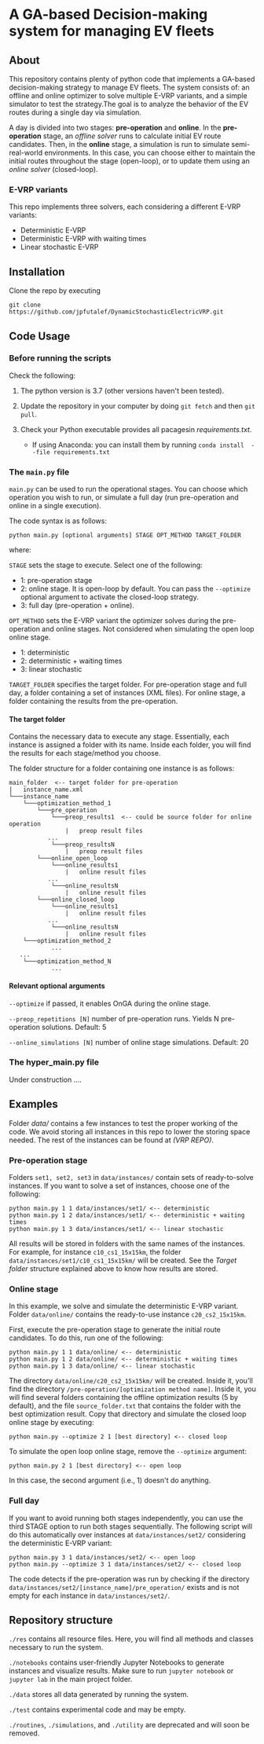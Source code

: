 # A GA-based Decision-making system for managing EV fleets

## About

This repository contains plenty of python code that implements a GA-based
decision-making strategy to manage EV fleets. The system consists
of: an offline and online optimizer to solve multiple E-VRP variants, and a 
simple simulator to test the strategy.The goal is to analyze the behavior of 
the EV routes during a single day via simulation.
 
A day is divided into two stages: **pre-operation** and **online**. In the 
**pre-operation** stage, an *offline solver* runs to calculate initial EV route
candidates. Then, in the **online** stage, a simulation is run to simulate 
semi-real-world environments. In this case, you can choose either to maintain the
initial routes throughout the stage (open-loop), or to update them using
an *online solver* (closed-loop).

### E-VRP variants

This repo implements three solvers, each considering a different E-VRP variants:
* Deterministic E-VRP
* Deterministic E-VRP with waiting times
* Linear stochastic E-VRP

## Installation

Clone the repo by executing

``git clone https://github.com/jpfutalef/DynamicStochasticElectricVRP.git``


## Code Usage
### Before running the scripts

Check the following:

1. The python version is 3.7 (other versions haven't been tested).
   
2. Update the repository in your computer by doing ``git fetch`` and then
``git pull``.

3. Check your Python executable provides all pacagesin *requirements.txt*.
    * If using Anaconda: you can install them by running 
      ``conda install  --file requirements.txt``
      

### The ``main.py`` file

``main.py`` can be used to run the operational stages. You can choose which 
operation you wish to run, or simulate a full day (run pre-operation and online
in a single execution).

The code syntax is as follows:

```commandline 
python main.py [optional arguments] STAGE OPT_METHOD TARGET_FOLDER
```

where:

``STAGE`` sets the stage to execute. Select one of the following:

- 1: pre-operation stage
- 2: online stage. It is open-loop by default. You can pass the ``--optimize``
  optional argument to activate the closed-loop strategy.
- 3: full day (pre-operation + online).

``OPT_METHOD`` sets the E-VRP variant the optimizer solves during the
pre-operation and online stages. Not considered when simulating the open loop
online stage.

- 1: deterministic
- 2: deterministic + waiting times
- 3: linear stochastic

``TARGET_FOLDER`` specifies the target folder. For pre-operation stage and full 
day, a folder containing a set of instances (XML files). For online stage, 
a folder containing the results from the pre-operation.

#### The target folder

Contains the necessary data to execute any stage. Essentially, each instance
is assigned a folder with its name. Inside each folder, you will find the
results for each stage/method you choose.

The folder structure for a folder containing one instance is as follows:

```
main_folder  <-- target folder for pre-operation
|   instance_name.xml
└───instance_name
    └───optimization_method_1
        └───pre_operation
            └───preop_results1  <-- could be source folder for online operation
                |   preop result files
           ...
            └───preop_resultsN
                |   preop result files
        └───online_open_loop
            └───online_results1
                |   online result files
           ...
            └───online_resultsN
                |   online result files
        └───online_closed_loop
            └───online_results1
                |   online result files
           ...
            └───online_resultsN
                |   online result files
    └───optimization_method_2
            ...
   ...
    └───optimization_method_N
            ...
```

#### Relevant optional arguments
``--optimize`` if passed, it enables OnGA during the online stage.

``--preop_repetitions [N]`` number of pre-operation runs. Yields N
pre-operation solutions. Default: 5

``--online_simulations [N]`` number of online stage simulations. Default: 20

### The hyper_main.py file

Under construction ....

## Examples

Folder *data/* contains a few instances to test the proper working of 
the code. We avoid storing all instances in this repo to lower the storing
space needed. The rest of the instances can be found at *(VRP REPO)*.

### Pre-operation stage

Folders ``set1, set2, set3`` in ``data/instances/`` contain sets 
of ready-to-solve instances. If you want to solve a set of instances, choose
one of the following:

```
python main.py 1 1 data/instances/set1/ <-- deterministic
python main.py 1 2 data/instances/set1/ <-- deterministic + waiting times
python main.py 1 3 data/instances/set1/ <-- linear stochastic
```

All results will be stored in folders with the same names of the
instances. For example, for instance ``c10_cs1_15x15km``, 
the folder ``data/instances/set1/c10_cs1_15x15km/`` will be created. See the
*Target folder* structure explained above to know how results are stored.

### Online stage

In this example, we solve and simulate the deterministic E-VRP variant.
Folder ``data/online/`` contains the ready-to-use instance 
``c20_cs2_15x15km``.

First, execute the pre-operation stage to 
generate the initial route candidates. To do this, run one of the
following:

```
python main.py 1 1 data/online/ <-- deterministic
python main.py 1 2 data/online/ <-- deterministic + waiting times
python main.py 1 3 data/online/ <-- linear stochastic
```

The directory ``data/online/c20_cs2_15x15km/`` will be created. Inside
it, you'll find the directory ``/pre-operation/[optimization method name]``.
Inside it, you will find several folders containing the
offline optimization results (5 by default), and the file 
``source_folder.txt`` that contains the folder with the best 
optimization result. Copy that directory and simulate the closed loop online
stage by executing:

```
python main.py --optimize 2 1 [best directory] <-- closed loop
```

To simulate the open loop online stage, remove the ``--optimize`` argument:

```
python main.py 2 1 [best directory] <-- open loop
```

In this case, the second argument (i.e., 1) doesn't do anything.

### Full day

If you want to avoid running both stages independently, you can use the third
STAGE option to run both stages sequentially. The following script will do this
automatically over instances at ``data/instances/set2/`` considering 
the deterministic E-VRP variant:

```
python main.py 3 1 data/instances/set2/ <-- open loop
python main.py --optimize 3 1 data/instances/set2/ <-- closed loop
```

The code detects if the pre-operation was run by checking if the directory 
``data/instances/set2/[instance_name]/pre_operation/`` exists and is not empty
for each instance in ``data/instances/set2/``.


## Repository structure

 ``./res`` contains all resource files. Here, you will find all methods and 
 classes necessary to run the system.

```./notebooks``` contains user-friendly Jupyter Notebooks to generate instances
and visualize results. Make sure to run ``jupyter notebook`` or ``jupyter lab``
in the main project folder.

``./data`` stores all data generated by running the system.

``./test`` contains experimental code and may be empty.

``./routines``, ``./simulations``, and ``./utility`` are deprecated
and will soon be removed.



